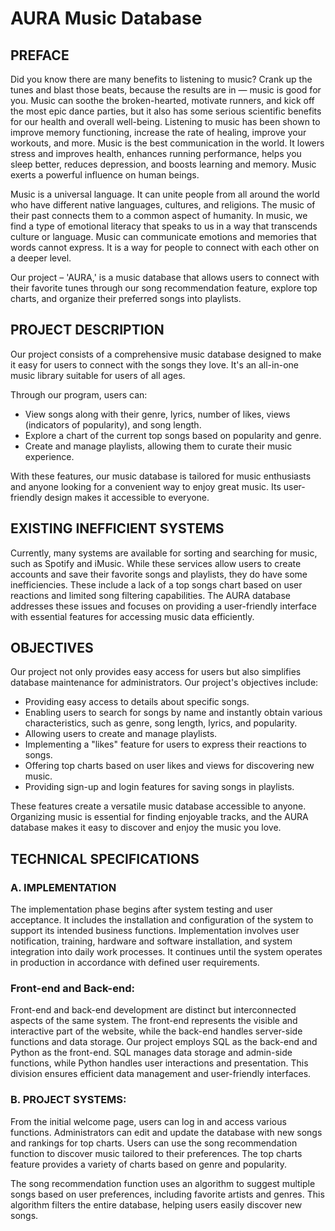 # AURA Music Database

## PREFACE

Did you know there are many benefits to listening to music? Crank up the tunes and blast those beats, because the results are in — music is good for you. Music can soothe the broken-hearted, motivate runners, and kick off the most epic dance parties, but it also has some serious scientific benefits for our health and overall well-being. Listening to music has been shown to improve memory functioning, increase the rate of healing, improve your workouts, and more. Music is the best communication in the world. It lowers stress and improves health, enhances running performance, helps you sleep better, reduces depression, and boosts learning and memory. Music exerts a powerful influence on human beings.

Music is a universal language. It can unite people from all around the world who have different native languages, cultures, and religions. The music of their past connects them to a common aspect of humanity. In music, we find a type of emotional literacy that speaks to us in a way that transcends culture or language. Music can communicate emotions and memories that words cannot express. It is a way for people to connect with each other on a deeper level.

Our project – 'AURA,' is a music database that allows users to connect with their favorite tunes through our song recommendation feature, explore top charts, and organize their preferred songs into playlists.

## PROJECT DESCRIPTION

Our project consists of a comprehensive music database designed to make it easy for users to connect with the songs they love. It's an all-in-one music library suitable for users of all ages.

Through our program, users can:
- View songs along with their genre, lyrics, number of likes, views (indicators of popularity), and song length.
- Explore a chart of the current top songs based on popularity and genre.
- Create and manage playlists, allowing them to curate their music experience.

With these features, our music database is tailored for music enthusiasts and anyone looking for a convenient way to enjoy great music. Its user-friendly design makes it accessible to everyone.

## EXISTING INEFFICIENT SYSTEMS

Currently, many systems are available for sorting and searching for music, such as Spotify and iMusic. While these services allow users to create accounts and save their favorite songs and playlists, they do have some inefficiencies. These include a lack of a top songs chart based on user reactions and limited song filtering capabilities. The AURA database addresses these issues and focuses on providing a user-friendly interface with essential features for accessing music data efficiently.

## OBJECTIVES

Our project not only provides easy access for users but also simplifies database maintenance for administrators. Our project's objectives include:

- Providing easy access to details about specific songs.
- Enabling users to search for songs by name and instantly obtain various characteristics, such as genre, song length, lyrics, and popularity.
- Allowing users to create and manage playlists.
- Implementing a "likes" feature for users to express their reactions to songs.
- Offering top charts based on user likes and views for discovering new music.
- Providing sign-up and login features for saving songs in playlists.

These features create a versatile music database accessible to anyone. Organizing music is essential for finding enjoyable tracks, and the AURA database makes it easy to discover and enjoy the music you love.

## TECHNICAL SPECIFICATIONS

### A. IMPLEMENTATION

The implementation phase begins after system testing and user acceptance. It includes the installation and configuration of the system to support its intended business functions. Implementation involves user notification, training, hardware and software installation, and system integration into daily work processes. It continues until the system operates in production in accordance with defined user requirements.

### Front-end and Back-end:

Front-end and back-end development are distinct but interconnected aspects of the same system. The front-end represents the visible and interactive part of the website, while the back-end handles server-side functions and data storage. Our project employs SQL as the back-end and Python as the front-end. SQL manages data storage and admin-side functions, while Python handles user interactions and presentation. This division ensures efficient data management and user-friendly interfaces.

### B. PROJECT SYSTEMS:

From the initial welcome page, users can log in and access various functions. Administrators can edit and update the database with new songs and rankings for top charts. Users can use the song recommendation function to discover music tailored to their preferences. The top charts feature provides a variety of charts based on genre and popularity.

The song recommendation function uses an algorithm to suggest multiple songs based on user preferences, including favorite artists and genres. This algorithm filters the entire database, helping users easily discover new songs.

